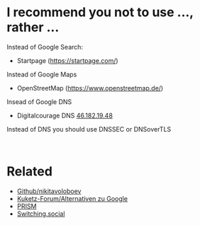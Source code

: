 # I recommend you not to use ..., rather ...

Instead of Google Search:
+ Startpage (https://startpage.com/)

Instead of Google Maps
+ OpenStreetMap (https://www.openstreetmap.de/)

Insead of Google DNS
+ Digitalcourage DNS [46.182.19.48](https://digitalcourage.de/support/zensurfreier-dns-server)

Instead of DNS you should use DNSSEC or DNSoverTLS

</br>

# Related
+ [Github/nikitavoloboev](https://github.com/nikitavoloboev/privacy-respecting)
+ [Kuketz-Forum/Alternativen zu Google](https://forum.kuketz-blog.de/viewtopic.php?f=36&t=4427)
+ [PRISM](https://prism-break.org/de/all/)
+ [Switching.social](https://switching.social/)
